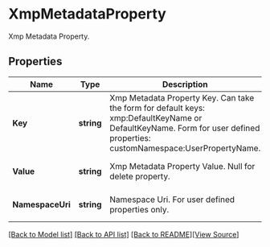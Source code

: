 # XmpMetadataProperty
Xmp Metadata Property.

## Properties
Name | Type | Description | Notes
------------ | ------------- | ------------- | -------------
**Key** | **string** | Xmp Metadata Property Key. Can take the form for default keys: xmp:DefaultKeyName or DefaultKeyName. Form for user defined properties: customNamespace:UserPropertyName. | [default to null]
**Value** | **string** | Xmp Metadata Property Value. Null for delete property. | [optional] [default to null]
**NamespaceUri** | **string** | Namespace Uri. For user defined properties only. | [optional] [default to null]

[[Back to Model list]](../README.md#documentation-for-models) [[Back to API list]](../README.md#documentation-for-api-endpoints) [[Back to README]](../README.md)[[View Source]](../xmp_metadata_property.go)


